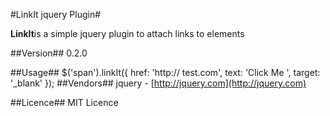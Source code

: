 #LinkIt jquery Plugin#

**LinkIt**is a simple jquery plugin to attach links to elements

##Version##
0.2.0

##Usage##
    $('span').linkIt({
    href: 'http://      test.com',
    text: 'Click Me ',
    target: '_blank'
    });
##Vendors##
jquery - [http://jquery.com](http://jquery.com)

##Licence##
MIT Licence


